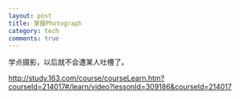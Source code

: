 ```yaml
---
layout: post
title: 掌握Photograph
category: tech
comments: true
---
```

学点摄影，以后就不会遭某人吐槽了。

http://study.163.com/course/courseLearn.htm?courseId=214017#/learn/video?lessonId=309186&courseId=214017